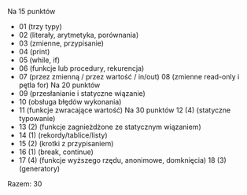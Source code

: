   Na 15 punktów
  - 01 (trzy typy)
  - 02 (literały, arytmetyka, porównania)
  - 03 (zmienne, przypisanie)
  - 04 (print)
  - 05 (while, if)
  - 06 (funkcje lub procedury, rekurencja)
  - 07 (przez zmienną / przez wartość / in/out)
  08 (zmienne read-only i pętla for)
  Na 20 punktów
  - 09 (przesłanianie i statyczne wiązanie)
  - 10 (obsługa błędów wykonania)
  - 11 (funkcje zwracające wartość)
  Na 30 punktów
  12 (4) (statyczne typowanie)
  - 13 (2) (funkcje zagnieżdżone ze statycznym wiązaniem)
  - 14 (1) (rekordy/tablice/listy)
  - 15 (2) (krotki z przypisaniem)
  - 16 (1) (break, continue)
  - 17 (4) (funkcje wyższego rzędu, anonimowe, domknięcia)
  18 (3) (generatory)

Razem: 30

